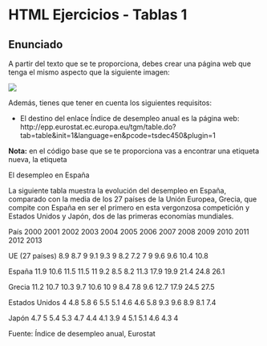 # HTML Ejercicios - Tablas 1

<h2>Enunciado</h2>
<p>A partir del texto que se te proporciona, debes crear una página web que tenga el mismo aspecto que la siguiente imagen:</p>
<img src="http://desarrolloweb.dlsi.ua.es/libros/html-css/img/ejercicios/tablas-1.png">
<p>Además, tienes que tener en cuenta los siguientes requisitos:</p>
<ul>
<li>El destino del enlace Índice de desempleo anual es la página web:
http://epp.eurostat.ec.europa.eu/tgm/table.do?tab=table&init=1&language=en&pcode=tsdec450&plugin=1</il>
</ul>
<p><strong>Nota:</strong> en el código base que se te proporciona vas a encontrar una etiqueta nueva, la etiqueta <style>. Esta etiqueta
permite introducir instrucciones de CSS (Cascading Style Sheets) en una página web. CSS se emplea para definir la presentación visual de
una página web y se explica en la segunda parte de este curso. Las instrucciones que se han incluido tienen como objetivo que la tabla y
las celdas de la tabla se muestren con un borde. Esto también se podría haber logrado con el atributo border de HTML, pero es mejor
utilizar siempre CSS para todo lo relacionado con la presentación de una página web.</p>
<h2>Código base</h2>
<pre><!DOCTYPE html>
<html>
<head>
<title>Desempleo</title>
<style>
table, tr, th, td {
  border: 1px solid black;
}
</style>
</head>
<body>

El desempleo en España


La siguiente tabla muestra la evolución del desempleo en España, comparado con la media de los 27 países de la Unión Europea, Grecia, que 
compite con España en ser el primero en esta vergonzosa competición y Estados Unidos y Japón, dos de las primeras economías mundiales.


País
2000
2001
2002
2003
2004
2005
2006
2007
2008
2009
2010
2011
2012
2013


UE (27 países)
8.9
8.7
9
9.1
9.3
9
8.2
7.2
7
9
9.6
9.6
10.4
10.8


España
11.9
10.6
11.5
11.5
11
9.2
8.5
8.2
11.3
17.9
19.9
21.4
24.8
26.1


Grecia
11.2
10.7
10.3
9.7
10.6
10
9
8.4
7.8
9.6
12.7
17.9
24.5
27.5


Estados Unidos
4
4.8
5.8
6
5.5
5.1
4.6
4.6
5.8
9.3
9.6
8.9
8.1
7.4


Japón
4.7
5
5.4
5.3
4.7
4.4
4.1
3.9
4
5.1
5.1
4.6
4.3
4


Fuente: Índice de desempleo anual, Eurostat

</body>
</html></pre>
